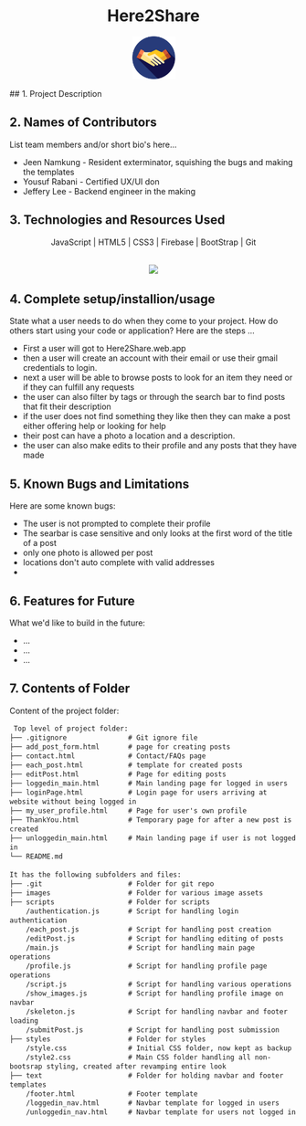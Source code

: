 <h1 align="center"> Here2Share 
</h1>
    <p align="center"> 
    	<img src="./images/hand.svg.svg" width=75px height=75px alt="">
    </p>	
## 1. Project Description


## 2. Names of Contributors
List team members and/or short bio's here... 
* Jeen Namkung - Resident exterminator, squishing the bugs and making the templates
* Yousuf Rabani - Certified UX/UI don
* Jeffery Lee - Backend engineer in the making
	
## 3. Technologies and Resources Used

<p align="center" > 
JavaScript | HTML5 | CSS3 | Firebase | BootStrap | Git
<br>
<br>
<p align="center">
  <a href="https://skillicons.dev">
    <img src="https://skillicons.dev/icons?i=javascript,html,css,firebase,bootstrap,git" />
  </a>
</p>
</p>



## 4. Complete setup/installion/usage
State what a user needs to do when they come to your project.  How do others start using your code or application?
Here are the steps ...
* First a user will got to Here2Share.web.app
* then a user will create an account with their email or use their gmail credentials to login.
* next a user will be able to browse posts to look for an item they need or if they can fulfill any requests
* the user can also filter by tags or through the search bar to find posts that fit their description
* if the user does not find something they like then they can make a post either offering help or looking for help
* their post can have a photo a location and a description.
* the user can also make edits to their profile and any posts that they have made

## 5. Known Bugs and Limitations
Here are some known bugs:
* The user is not prompted to complete their profile
* The searbar is case sensitive and only looks at the first word of the title of a post
* only one photo is allowed per post
* locations don't auto complete with valid addresses
* 

## 6. Features for Future
What we'd like to build in the future:
* ...
* ...
* ...
	
## 7. Contents of Folder
Content of the project folder:

```
 Top level of project folder: 
├── .gitignore               # Git ignore file
├── add_post_form.html       # page for creating posts
├── contact.html             # Contact/FAQs page
├── each_post.html           # template for created posts
├── editPost.html            # Page for editing posts
├── loggedin_main.html       # Main landing page for logged in users
├── loginPage.html           # Login page for users arriving at website without being logged in
├── my_user_profile.html     # Page for user's own profile
├── ThankYou.html            # Temporary page for after a new post is created
├── unloggedin_main.html     # Main landing page if user is not logged in
└── README.md

It has the following subfolders and files:
├── .git                     # Folder for git repo
├── images                   # Folder for various image assets
├── scripts                  # Folder for scripts
    /authentication.js       # Script for handling login authentication
    /each_post.js            # Script for handling post creation
    /editPost.js             # Script for handling editing of posts
    /main.js                 # Script for handling main page operations
    /profile.js              # Script for handling profile page operations
    /script.js               # Script for handling various operations
    /show_images.js          # Script for handling profile image on navbar
    /skeleton.js             # Script for handling navbar and footer loading
    /submitPost.js           # Script for handling post submission
├── styles                   # Folder for styles
    /style.css               # Initial CSS folder, now kept as backup
    /style2.css              # Main CSS folder handling all non-bootsrap styling, created after revamping entire look
├── text                     # Folder for holding navbar and footer templates
    /footer.html             # Footer template
    /loggedin_nav.html       # Navbar template for logged in users
    /unloggedin_nav.html     # Navbar template for users not logged in


```


